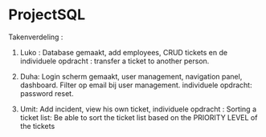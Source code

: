 # ProjectSQL

Takenverdeling :

1. Luko : Database gemaakt, add employees, CRUD tickets en de individuele opdracht : transfer a ticket to another person.

2. Duha: Login scherm gemaakt, user management, navigation panel, dashboard. Filter op email bij user management. individuele opdracht: password reset.

3. Umit: Add incident, view his own ticket, individuele opdracht : Sorting a ticket list: Be able to sort the ticket list based on the PRIORITY LEVEL of the tickets 